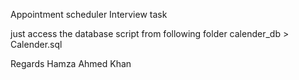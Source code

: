 Appointment scheduler
Interview task

just access the database script from following folder
calender_db > Calender.sql

Regards
Hamza Ahmed Khan